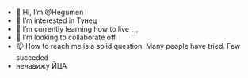 - 👋 Hi, I’m @Hegumen
- 👀 I’m interested in Тунец
- 🌱 I’m currently learning how to live ,_,
- 💞️ I’m looking to collaborate off
- 📫 How to reach me is a solid question. Many people have tried. Few succeded
- ненавижу ЙЦА

<!---
Hegumen/Hegumen is a ✨ special ✨ repository because its `README.md` (this file) appears on your GitHub profile.
You can click the Preview link to take a look at your changes.
--->

